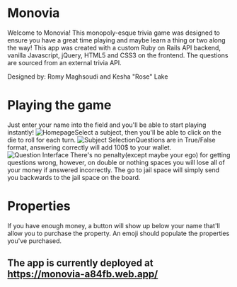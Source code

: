 # Monovia

   Welcome to Monovia! This monopoly-esque trivia game was designed to ensure you have a great time playing and maybe learn
  a thing or two along the way! This app was created with a custom Ruby on Rails API backend, vanilla Javascript, jQuery, 
  HTML5 and CSS3 on the frontend. The questions are sourced from an external trivia API.

  Designed by: Romy Maghsoudi and Kesha "Rose" Lake

# Playing the game

  Just enter your name into the field and you'll be able to start playing instantly! ![Homepage](https://user-images.githubusercontent.com/43018235/64889432-55a80500-d63b-11e9-8a1b-01815ba50069.png)Select a subject, then you'll be able to
click on the die to roll for each turn. ![Subject Selection](https://user-images.githubusercontent.com/43018235/64889470-6f494c80-d63b-11e9-82ec-ce6ad64ab4b5.png)Questions are in True/False format, answering correctly will add 100$ to your wallet.![Question Interface](https://user-images.githubusercontent.com/43018235/64889488-78d2b480-d63b-11e9-9717-1e16027266b8.png)
There's no penalty(except maybe your ego) for getting questions wrong, however, on double or nothing spaces you will lose all
of your money if answered incorrectly. The go to jail space will simply send you backwards to the jail space on the board.


  # Properties
  
  If you have enough money, a button will show up below your name that'll allow you to purchase the property. An emoji should 
populate the properties you've purchased.


## The app is currently deployed at https://monovia-a84fb.web.app/

